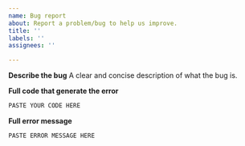 ```yaml
---
name: Bug report
about: Report a problem/bug to help us improve.
title: ''
labels: ''
assignees: ''

---
```


**Describe the bug**
A clear and concise description of what the bug is.

**Full code that generate the error**
<!--
Include any data files or inputs required to run the code. It really helps if
we can run the code on our own machines.
-->

```python
PASTE YOUR CODE HERE
```

**Full error message**

```
PASTE ERROR MESSAGE HERE
```
